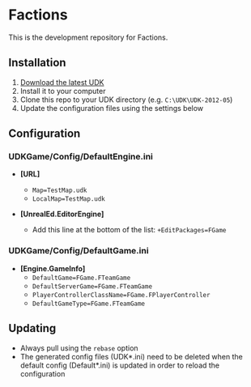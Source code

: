 # Factions

This is the development repository for Factions.

## Installation

1. [Download the latest UDK](http://udk.com/download) 
2. Install it to your computer
3. Clone this repo to your UDK directory (e.g. `C:\UDK\UDK-2012-05`)
4. Update the configuration files using the settings below

## Configuration

### UDKGame/Config/DefaultEngine.ini

* __[URL]__
  * `Map=TestMap.udk`
  * `LocalMap=TestMap.udk`

* __[UnrealEd.EditorEngine]__
  * Add this line at the bottom of the list: `+EditPackages=FGame`

### UDKGame/Config/DefaultGame.ini

* __[Engine.GameInfo]__
  * `DefaultGame=FGame.FTeamGame`
  * `DefaultServerGame=FGame.FTeamGame`
  * `PlayerControllerClassName=FGame.FPlayerController`
  * `DefaultGameType=FGame.FTeamGame`

## Updating

* Always pull using the `rebase` option
* The generated config files (UDK\*.ini) need to be deleted when the default config (Default\*.ini) is updated in order to reload the configuration